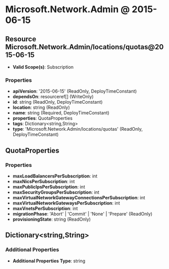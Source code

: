 # Microsoft.Network.Admin @ 2015-06-15

## Resource Microsoft.Network.Admin/locations/quotas@2015-06-15
* **Valid Scope(s)**: Subscription
### Properties
* **apiVersion**: '2015-06-15' (ReadOnly, DeployTimeConstant)
* **dependsOn**: resourceref[] (WriteOnly)
* **id**: string (ReadOnly, DeployTimeConstant)
* **location**: string (ReadOnly)
* **name**: string (Required, DeployTimeConstant)
* **properties**: QuotaProperties
* **tags**: Dictionary<string,String>
* **type**: 'Microsoft.Network.Admin/locations/quotas' (ReadOnly, DeployTimeConstant)

## QuotaProperties
### Properties
* **maxLoadBalancersPerSubscription**: int
* **maxNicsPerSubscription**: int
* **maxPublicIpsPerSubscription**: int
* **maxSecurityGroupsPerSubscription**: int
* **maxVirtualNetworkGatewayConnectionsPerSubscription**: int
* **maxVirtualNetworkGatewaysPerSubscription**: int
* **maxVnetsPerSubscription**: int
* **migrationPhase**: 'Abort' | 'Commit' | 'None' | 'Prepare' (ReadOnly)
* **provisioningState**: string (ReadOnly)

## Dictionary<string,String>
### Additional Properties
* **Additional Properties Type**: string

